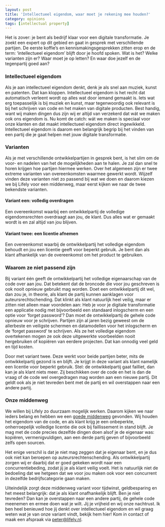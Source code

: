 ```yaml
---
layout: post
title: 'Intellectueel eigendom, waar moet je rekening mee houden?'
category: opinions
tags: [intellectual property]
---
```


Het is zover: je bent als bedrijf klaar voor een digitale transformatie. Je zoekt een expert op dit gebied en gaat in gesprek met verschillende partijen. De eerste koffie’s en kennismakingsgesprekken zitten erop en de term: ‘intellectueel eigendom’ blijft door je hoofd spoken. Wat is het? Welke varianten zijn er? Waar moet je op letten? En waar doe jezelf en de tegenpartij goed aan?

### Intellectueel eigendom

Als je aan intellectueel eigendom denkt, denk je als snel aan muziek, kunst en patenten. Dat kan kloppen. Intellectueel eigendom is het recht dat automatisch verleent wordt op alles wat door iemand gemaakt is. Iets wat erg toepasselijk is bij muziek en kunst, maar tegenwoordig ook relevant is bij het schrijven van code en het maken van digitale producten. Best handig, want wij maken dingen dus zijn wij er altijd van verzekerd dat wát we maken ook ons eigendom is. Nu komt de catch: wát we maken is speciaal voor onze klanten en dat maakt intellectueel eigendom direct ingewikkeld. Intellectueel eigendom is daarom een belangrijk begrip bij het vinden van een partij die je gaat helpen met jouw digitale transformatie.

### Varianten 

Als je met verschillende ontwikkelpartijen in gesprek bent, is het slim om de voor- en nadelen van het de mogelijkheden aan te halen. Je zal dan snel te horen krijgen hoe partijen hiermee werken. Over het algemeen zijn er twee extreme varianten van overeenkomsten waarmee gewerkt wordt. Wijzelf vinden deze varianten niet zo passend bij wat we doen en daarom kiezen we bij Lifely voor een middenweg, maar eerst kijken we naar de twee bekendste varianten.

#### Variant een: volledig overdragen

Een overeenkomst waarbij een ontwikkelpartij de volledige eigendomsrechten overdraagt aan jou, de klant. Dus alles wat er gemaakt wordt is en zal altijd van jou blijven.

#### Variant twee: een licentie afnemen

Een overeenkomst waarbij de ontwikkelpartij het volledige eigendom behoudt en jou een licentie geeft voor beperkt gebruik. Je bent dan als klant afhankelijk van de overeenkomst om het product te gebruiken.

### Waarom ze niet passend zijn

Bij variant één geeft de ontwikkelpartij het volledige eigenaarschap van de code over aan jou. Dat betekent dat de broncode die voor jou geschreven is ook nooit opnieuw gebruikt mag worden. Doet een ontwikkelpartij dit wel, dan zou je, in theorie, als klant de partij kunnen aanklagen voor auteursrechtschending. Dat klinkt als klant natuurlijk heel veilig, maar er zitten niet alleen maar voordelen aan: Heb je voor je digitale transformatie een applicatie nodig met bijvoorbeeld een standaard inlogscherm en een optie voor ‘forget password’? Dan moet de ontwikkelpartij de gehele code opnieuw voor je schrijven. Partijen zijn al jaren bezig geweest om de allerbeste en veiligste schermen en datamodellen voor het inlogscherm en de ‘forget password’ te schrijven. Als ze het volledige eigendom overtekenen mogen ze ook deze uitgewerkte voorbeelden nooit hergebruiken of kopiëren van eerdere projecten. Dat kan onnodig veel geld en tijd kosten.

Door met variant twee. Deze werkt voor beide partijen beter, mits de ontwikkelpartij gezond is en blijft. Je krijgt in deze variant als klant namelijk een licentie voor beperkt gebruik. Stel: de ontwikkelpartij gaat failliet, dan kan je als klant niets meer. Zij beschikken over de code en het is dan de vraag of de code wel overgedragen mag worden aan een nieuwe partij. Dit geldt ook als je niet tevreden bent met de partij en wil overstappen naar een andere partij.

### Onze middenweg

We willen bij Lifely zo duurzaam mogelijk werken. Daarom kijken we naar ieders belang en hebben we een [goede middenweg](https://lifely.nl/voorbeeld-overeenkomst-intellectueel-eigendom/) gevonden. Wij houden het eigendom van de code, en als klant krijg je een onbeperkte, onherroepelijk volledige licentie die ook bij faillissement in stand blijft. Je mag met de code precies dezelfde dingen doen alsof je de eigenaar was: kopiëren, vermenigvuldigen, aan een derde partij geven of bijvoorbeeld zelfs open sourcen.

Het enige verschil is dat je niet mag zeggen dat je eigenaar bent, en je dus ook niet kan beroepen op auteursrechtenschending. Als ontwikkelpartij zorgen wij er daarbij dat er goed gekeken wordt naar een concurrentiebeding, zodat jij je als klant veilig voelt. Het is natuurlijk niet de bedoeling dat we hetgeen dat we voor jou maken ook voor een concurrent in dezelfde bedrijfscategorie gaan maken.

Uiteindelijk zorgt deze middenweg variant voor tijdwinst, geldbesparing en het meest belangrijk: dat je als klant onafhankelijk blijft. Ben je niet tevreden? Dan kan je overstappen naar een andere partij, de gehele code meenemen en ermee doen wat je wilt. Jij je vrijheid en wij onze nachtrust. Ik ben heel benieuwd hoe jij denkt over intellectueel eigendom en wil graag weten wat je van onze variant vindt, bekijk hem hier! Kom in contact of maak een afspraak via peter@lifely.nl.
